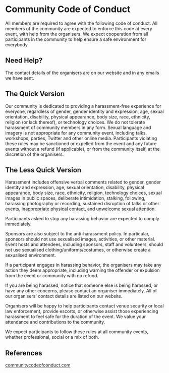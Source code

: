 # Community Code of Conduct

All members are required to agree with the following code of conduct. All members of the community are expected to enforce this code at every event, with help from the organisers. We expect cooperation from all participants in the community to help ensure a safe environment for everybody.

## Need Help?

The contact details of the organisers are on our website and in any emails we have sent.

## The Quick Version

Our community is dedicated to providing a harassment-free experience for everyone, regardless of gender, gender identity and expression, age, sexual orientation, disability, physical appearance, body size, race, ethnicity, religion (or lack thereof), or technology choices. We do not tolerate harassment of community members in any form. Sexual language and imagery is not appropriate for any community event, including talks, workshops, parties, Twitter and other online media. Participants violating these rules may be sanctioned or expelled from the event and any future events without a refund (if applicable), or from the community itself, at the discretion of the organisers.

## The Less Quick Version

Harassment includes offensive verbal comments related to gender, gender identity and expression, age, sexual orientation, disability, physical appearance, body size, race, ethnicity, religion, technology choices, sexual images in public spaces, deliberate intimidation, stalking, following, harassing photography or recording, sustained disruption of talks or other events, inappropriate physical contact, and unwelcome sexual attention.

Participants asked to stop any harassing behavior are expected to comply immediately.

Sponsors are also subject to the anti-harassment policy. In particular, sponsors should not use sexualised images, activities, or other material. Event hosts and attendees, including sponsors, staff and volunteers, should not use sexualised clothing/uniforms/costumes, or otherwise create a sexualised environment.

If a participant engages in harassing behavior, the organisers may take any action they deem appropriate, including warning the offender or expulsion from the event or community with no refund.

If you are being harassed, notice that someone else is being harassed, or have any other concerns, please contact an organiser immediately. All of our organisers' contact details are listed on our website.

Organisers will be happy to help participants contact venue security or local law enforcement, provide escorts, or otherwise assist those experiencing harassment to feel safe for the duration of the event. We value your attendance and contributions to the community.

We expect participants to follow these rules at all community events, whether professional, social or a mix of both.

## References

[communitycodeofconduct.com](https://communitycodeofconduct.com)